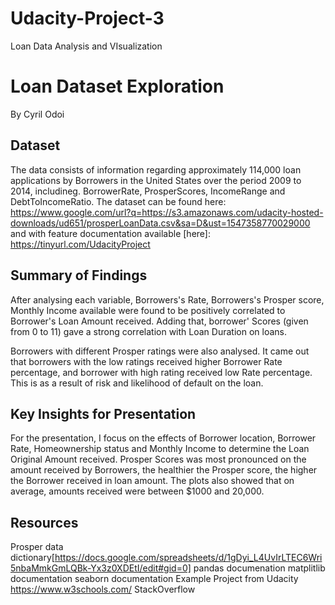 # Udacity-Project-3
Loan Data Analysis and VIsualization

# Loan Dataset Exploration
By Cyril Odoi

## Dataset

The data consists of information regarding approximately 114,000 loan applications by Borrowers in the United States over the period 2009 to 2014, includineg. BorrowerRate, ProsperScores, IncomeRange and DebtToIncomeRatio. The dataset can be found here: https://www.google.com/url?q=https://s3.amazonaws.com/udacity-hosted-downloads/ud651/prosperLoanData.csv&sa=D&ust=1547358770029000 and with feature documentation available [here]: https://tinyurl.com/UdacityProject


## Summary of Findings

After analysing each variable, Borrowers's Rate, Borrowers's Prosper score, Monthly Income available  were found to be positively correlated to Borrower's Loan Amount received. Adding that, borrower' Scores (given from 0 to 11) gave a strong correlation with Loan Duration on loans.

Borrowers with different Prosper ratings were also analysed. It came out that borrowers with the low ratings received higher Borrower Rate percentage, and borrower with high rating received low Rate percentage. This is as a result of risk and likelihood of default on the loan.


## Key Insights for Presentation

For the presentation, I focus on the effects of Borrower location, Borrower Rate, Homeownership status and Monthly Income to determine the Loan Original Amount received. Prosper Scores was most pronounced on the amount received by Borrowers, the healthier the Prosper score, the higher the Borrower received in loan amount. The plots also showed that on average, amounts received were between $1000 and 20,000. 

## Resources

Prosper data dictionary[https://docs.google.com/spreadsheets/d/1gDyi_L4UvIrLTEC6Wri5nbaMmkGmLQBk-Yx3z0XDEtI/edit#gid=0]
pandas documenation
matplitlib documentation
seaborn documentation
Example Project from Udacity
https://www.w3schools.com/
StackOverflow

